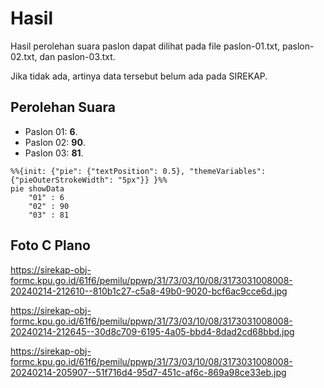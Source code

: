 # Hasil

Hasil perolehan suara paslon dapat dilihat pada file paslon-01.txt, paslon-02.txt, dan paslon-03.txt.

Jika tidak ada, artinya data tersebut belum ada pada SIREKAP.

## Perolehan Suara

 * Paslon 01: **6**.
 * Paslon 02: **90**.
 * Paslon 03: **81**.

```mermaid
%%{init: {"pie": {"textPosition": 0.5}, "themeVariables": {"pieOuterStrokeWidth": "5px"}} }%%
pie showData
    "01" : 6
    "02" : 90
    "03" : 81
```
## Foto C Plano

https://sirekap-obj-formc.kpu.go.id/61f6/pemilu/ppwp/31/73/03/10/08/3173031008008-20240214-212610--810b1c27-c5a8-49b0-9020-bcf6ac9cce6d.jpg

https://sirekap-obj-formc.kpu.go.id/61f6/pemilu/ppwp/31/73/03/10/08/3173031008008-20240214-212645--30d8c709-6195-4a05-bbd4-8dad2cd68bbd.jpg

https://sirekap-obj-formc.kpu.go.id/61f6/pemilu/ppwp/31/73/03/10/08/3173031008008-20240214-205907--51f716d4-95d7-451c-af6c-869a98ce33eb.jpg
